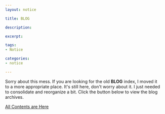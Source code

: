 ```yaml
---
layout: notice

title: BLOG

description: 

excerpt: 

tags:
- Notice

categories:
- notice

---
```



Sorry about this mess. If you are looking for the old **BLOG** index, I moved it to a more appropriate place. It's still here, don't worry about it. I just needed to consolidate and reorganize a bit. Click the button below to view the blog archives.

<div id="feature-button">
  <a href="/archives" class='button'>All Contents are Here<a>
</div> 